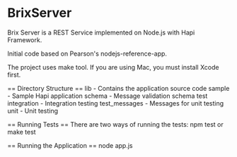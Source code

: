 BrixServer
==========

Brix Server is a REST Service implemented on Node.js with Hapi Framework.

Initial code based on Pearson's nodejs-reference-app.

The project uses make tool. If you are using Mac, you must install Xcode first.

== Directory Structure ==
  lib    - Contains the application source code
  sample - Sample Hapi application
  schema - Message validation schema
  test
    integration   - Integration testing
    test_messages - Messages for unit testing
    unit          - Unit testing

== Running Tests ==
There are two ways of running the tests:
  npm test
or
  make test

== Running the Application ==
node app.js
